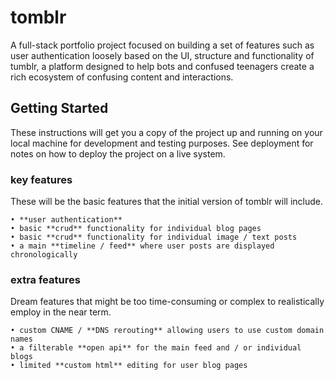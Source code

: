 # tomblr

A full-stack portfolio project focused on building a set of features such as user authentication loosely based on the UI, structure and functionality of tumblr, a platform designed to help bots and confused teenagers create a rich ecosystem of confusing content and interactions.

## Getting Started

These instructions will get you a copy of the project up and running on your local machine for development and testing purposes. See deployment for notes on how to deploy the project on a live system.

### key features

These will be the basic features that the initial version of tomblr will include.

```
• **user authentication**
• basic **crud** functionality for individual blog pages
• basic **crud** functionality for individual image / text posts
• a main **timeline / feed** where user posts are displayed chronologically
```

### extra features

Dream features that might be too time-consuming or complex to realistically employ in the near term.

```
• custom CNAME / **DNS rerouting** allowing users to use custom domain names
• a filterable **open api** for the main feed and / or individual blogs
• limited **custom html** editing for user blog pages
```
<!-- 

## Built With

* [Dropwizard](http://www.dropwizard.io/1.0.2/docs/) - The web framework used
* [Maven](https://maven.apache.org/) - Dependency Management
* [ROME](https://rometools.github.io/rome/) - Used to generate RSS Feeds

## Contributing

Please read [CONTRIBUTING.md](https://gist.github.com/PurpleBooth/b24679402957c63ec426) for details on our code of conduct, and the process for submitting pull requests to us.

## Versioning

We use [SemVer](http://semver.org/) for versioning. For the versions available, see the [tags on this repository](https://github.com/your/project/tags). 

## Authors

* **Billie Thompson** - *Initial work* - [PurpleBooth](https://github.com/PurpleBooth)

See also the list of [contributors](https://github.com/your/project/contributors) who participated in this project.

## License

This project is licensed under the MIT License - see the [LICENSE.md](LICENSE.md) file for details

## Acknowledgments

* Hat tip to anyone whose code was used
* Inspiration
* etc
 -->
